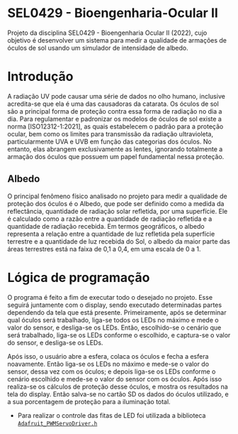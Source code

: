 # SEL0429 - Bioengenharia-Ocular II
Projeto da disciplina SEL0429 - Bioengenharia Ocular II (2022), cujo objetivo é desenvolver um sistema para medir a qualidade de armações de óculos de sol usando um simulador de intensidade de albedo.


# Introdução
A radiação UV pode causar uma série de dados no olho humano, inclusive acredita-se que ela é uma das causadoras da catarata. Os óculos de sol são a principal forma de proteção contra essa forma de radiação no dia a dia. Para regulamentar e padronizar os modelos de óculos de sol existe a norma [ISO12312-1:2021], as quais estabelecem o padrão para a proteção ocular, bem como os limites para transmissão da radiação ultravioleta, particularmente UVA e UVB em função das categorias dos óculos. No entanto, elas abrangem exclusivamente as lentes, ignorando totalmente a armação dos óculos que possuem um papel fundamental nessa proteção.

## Albedo
O principal fenômeno físico analisado no projeto para medir a qualidade de proteção dos óculos é o Albedo, que pode ser definido como a medida da reflectância, quantidade de radiação solar refletida, por  uma superfície. Ele é calculado como a razão entre a quantidade de radiação refletida e a quantidade de radiação recebida. Em termos geográficos, o albedo representa a relação entre a quantidade de luz refletida pela superfície terrestre e a quantidade de luz recebida do Sol, o albedo  da maior parte das áreas terrestres está na faixa de 0,1 a 0,4, em uma escala de 0 a 1.

# Lógica de programação
O programa é feito a fim de executar todo o desejado no projeto. Esse seguirá juntamente com o display, sendo executado determinadas partes dependendo da tela que está presente. Primeiramente, após se determinar qual óculos será trabalhado, liga-se todos os LEDs no máximo e mede o valor do sensor, e desliga-se os LEDs. Então, escolhido-se o cenário que será trabalhado, liga-se os LEDs conforme o escolhido, e captura-se o valor do sensor, e desliga-se os LEDs.

Após isso, o usuário abre a esfera, colaca os óculos e fecha a esfera noavamente. Então liga-se os LEDs no máximo e mede-se o valor do sensor, dessa vez com os óculos; e depois liga-se os LEDs conforme o cenário escolhido e mede-se o valor do sensor com os óculos. Após isso realiza-se os cálculos de proteção desse óculos, e mostra os resultados na tela do display. Então salva-se no cartão SD os dados do óculos utilizado, e a sua porcentagem de proteção para a iluminação total.

- Para realizar o controle das fitas de LED foi utilizada a biblioteca [`Adafruit_PWMServoDriver.h`]()
